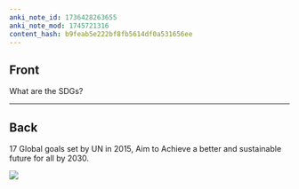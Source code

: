 ```yaml
---
anki_note_id: 1736428263655
anki_note_mod: 1745721316
content_hash: b9feab5e222bf8fb5614df0a531656ee
---
```


## Front

What are the SDGs?

<hr/>

## Back

17 Global goals set by UN in 2015, Aim to Achieve a better and sustainable future for all by 2030.  
  
![](paste-89a94e6e84f92cda9c511ae2792ebd7f29c2b369.jpg)